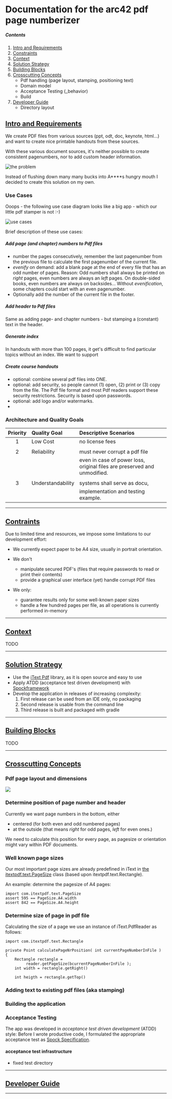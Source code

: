 # Documentation for the arc42 pdf page numberizer

##### Contents

1. [Intro and Requirements](#header_intro)         
2. [Constraints](#header_constraints)            
3. [Context](#header_context)
4. [Solution Strategy](#header_solution) 
5. [Building Blocks](#header_blocks)
6. [Crosscutting Concepts](#header_concepts)
    * Pdf handling (page layout, stamping, positioning text)
    * Domain model
    * Acceptance Testing (_behavior) 
    * Build 
7. [Developer Guide](#header_developer)
	* Directory layout 	


## [Intro and Requirements](id:header_intro)
We create PDF files from various sources (ppt, odt, doc, keynote, html...) and want to create nice printable handouts from these sources.

With these various document sources, it's neither possible to create consistent pagenumbers, nor to add custom header information.

![the problem](./images/AToPDF_the_Problem.png)

Instead of flushing down many many bucks into A****s hungry mouth I decided to create this solution on my own.

### Use Cases

Ooops - the following use case diagram looks like a big app - which our little pdf stamper is not :-)

![use cases](./images/AToPdf_use_cases.jpg)

Brief description of these use cases:

##### Add page (and chapter) numbers to Pdf files
* number the pages consecutively, remember the last pagenumber from the previous file to calculate the first pagenumber of the current file.
* *evenify* on demand: add a blank page at the end of every file that has an odd number of pages. Reason: Odd numbers shall always be printed on *right* pages, even numbers are always an *left* pages. On double-sided books, even numbers are always on backsides… Without *evenification*, some chapters could start with an even pagenumber.
* Optionally add the number of the current file in the footer.

 
##### Add header to Pdf files
Same as adding page- and chapter numbers - but stamping a (constant) text in the header.

##### Generate index
In handouts with more than 100 pages, it get's difficult to find particular topics without an index. We want to support

##### Create course handouts
* optional: combine several pdf files into ONE.
* optional: add security, so people cannot (1) open, (2) print or (3) copy from the file. The Pdf file format and most Pdf readers support these security restrictions. Security is based upon passwords.
* optional: add logo and/or watermarks.
* 

### Architecture and Quality Goals

Priority | Quality Goal | Descriptive Scenarios
:-------: | :----------- | :--------------------
      1  | Low Cost      | no license fees
         |               |  
      2  | Reliability   | must never corrupt a pdf file
         |               | even in case of power loss, <br>         original files are preserved and unmodified.
         |               |
      3  | Understandability | systems shall serve as docu,
         |               |  implementation and testing example. 

---
## [Contraints](id:header_constraints)

Due to limited time and resources, we impose some limitations to our development effort:

* We currently expect paper to be A4 size, usually in portrait orientation.

* We don't
    * manipulate secured PDF's (files that require passwords to read or print their contents)
    * provide a graphical user interface (yet)
        handle corrupt PDF files
        
        
* We only:
    * guarantee results only for some well-known paper sizes
    * handle a few hundred pages per file, as all operations is currently performed in-memory

---
## [Context](id:header_context)

TODO

---
## [Solution Strategy](id:header_solution)
* Use the [iText Pdf][url_itext] library, as it is open source and easy to use
* Apply ATDD (acceptance test driven development) with [Spockframework][url_spock]
* Develop the application in releases of increasing complexity:
	1. First release can be used from an IDE only, no packaging
	2. Second release is usable from the command line
	3. Third release is built and packaged with gradle 
	
	
---
## [Building Blocks](id:header_blocks)

TODO

---
## [Crosscutting Concepts](id:header_concepts)

### Pdf page layout and dimensions

![](./images/Pdf_page_layout.png)

### Determine position of page number and header
Currently we want page numbers in the bottom, either 
* centered (for both even and odd numbered pages)
* at the outside (that means _right_ for odd pages, _left_ for even ones.) 

We need to calculate this position for every page, as pagesize or orientation might vary within PDF documents.


### Well known page sizes
Our most important page sizes are already predefined in iText in [the itextpdf.text.PageSize][url_itext_pagesizes] class (based upon itextpdf.text.Rectangle).

An example: determine the pagesize of A4 pages:

    import com.itextpdf.text.PageSize
    assert 595 == PageSize.A4.width
    assert 842 == PageSize.A4.height
    

### Determine size of page in pdf file

Calculating the size of a page we use an instance of iText.PdfReader as follows:
    
    import com.itextpdf.text.Rectangle

    private Point calculatePageNrPosition( int currentPageNumberInFile ) 
    {
        Rectangle rectangle = 
             reader.getPageSize(bcurrentPageNumberInFile );
        int width = rectangle.getRight()
        
        int heigth = rectangle.getTop()


### Adding text to existing pdf files (aka stamping)


### Building the application


### Acceptance Testing
The app was developed in _acceptance test driven development_ (ATDD) style: Before I wrote productive code, I formulated the appropriate acceptance test as [Spock Specification][url_spock].


#### acceptance test infrastructure
* fixed test directory

 
---
## [Developer Guide](id:header_developer)

---
[url_itext]: http://itextpdf.com "iText Pdf Library"
[url_spock]: http://www.spockframework.org "Spock Acceptance Test Framework"
[url_itext_pagesizes]: http://api.itextpdf.com/itext/com/itextpdf/text/PageSize.html
